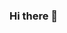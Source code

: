 ### Hi there 👋

<!--
**sam990code/sam990code** is a ✨ _special_ ✨ repository because its `README.md` (this file) appears on your GitHub profile.

Here are some ideas to get you started:

- 🔭 I’m currently working on ...C
- 🌱 I’m currently learning ... python
- 👯 I’m looking to collaborate on ...coding 
- 🤔 I’m looking for help with ...
- 💬 Ask me about ...
- 📫 How to reach me: ...
- 😄 Pronouns: ...him
- ⚡ Fun fact: ...mess
-->
